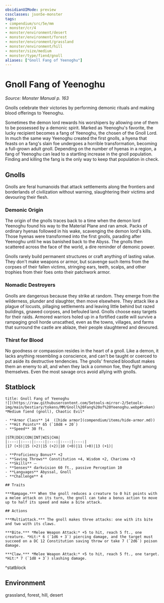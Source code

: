 ```yaml
---
obsidianUIMode: preview
cssclasses: json5e-monster
tags:
- compendium/src/5e/mm
- monster/cr/4
- monster/environment/desert
- monster/environment/forest
- monster/environment/grassland
- monster/environment/hill
- monster/size/medium
- monster/type/fiend/gnoll
aliases: ["Gnoll Fang of Yeenoghu"]
---
```

# Gnoll Fang of Yeenoghu
*Source: Monster Manual p. 163*  

Gnolls celebrate their victories by performing demonic rituals and making blood offerings to Yeenoghu.

Sometimes the demon lord rewards his worshipers by allowing one of them to be possessed by a demonic spirit. Marked as Yeenoghu's favorite, the lucky recipient becomes a fang of Yeenoghu, the chosen of the Gnoll Lord. In much the same way Yeenoghu created the first gnolls, a hyena that feasts on a fang's slain foe undergoes a horrible transformation, becoming a full-grown adult gnoll. Depending on the number of hyenas in a region, a fang of Yeenoghu can lead to a startling increase in the gnoll population. Finding and killing the fang is the only way to keep that population in check.

## Gnolls

Gnolls are feral humanoids that attack settlements along the frontiers and borderlands of civilization without warning, slaughtering their victims and devouring their flesh.

### Demonic Origin

The origin of the gnolls traces back to a time when the demon lord Yeenoghu found his way to the Material Plane and ran amok. Packs of ordinary hyenas followed in his wake, scavenging the demon lord's kills. Those hyenas were transformed into the first gnolls, parading after Yeenoghu until he was banished back to the Abyss. The gnolls then scattered across the face of the world, a dire reminder of demonic power.

Gnolls rarely build permanent structures or craft anything of lasting value. They don't make weapons or armor, but scavenge such items from the corpses of their fallen victims, stringing ears, teeth, scalps, and other trophies from their foes onto their patchwork armor.

### Nomadic Destroyers

Gnolls are dangerous because they strike at random. They emerge from the wilderness, plunder and slaughter, then move elsewhere. They attack like a plague of locusts, pillaging settlements and leaving little behind but razed buildings, gnawed corpses, and befouled land. Gnolls choose easy targets for their raids. Armored warriors holed up in a fortified castle will survive a rampaging gnoll horde unscathed, even as the towns, villages, and farms that surround the castle are ablaze, their people slaughtered and devoured.

### Thirst for Blood

No goodness or compassion resides in the heart of a gnoll. Like a demon, it lacks anything resembling a conscience, and can't be taught or coerced to put aside its destructive tendencies. The gnolls' frenzied bloodlust makes them an enemy to all, and when they lack a common foe, they fight among themselves. Even the most savage orcs avoid allying with gnolls.

## Statblock

```ad-statblock
title: Gnoll Fang of Yeenoghu
![](https://raw.githubusercontent.com/5etools-mirror-2/5etools-img/main/bestiary/tokens/MM/Gnoll%20Fang%20of%20Yeenoghu.webp#token)
*Medium fiend (gnoll), Chaotic Evil*

- **Armor Class** 14  ([hide armor](compendium/items/hide-armor.md))
- **Hit Points** 65 (`10d8 + 20`)
- **Speed** 30 ft.

|STR|DEX|CON|INT|WIS|CHA|
|:---:|:---:|:---:|:---:|:---:|:---:|
|17 (+3)|15 (+2)|15 (+2)|10 (+0)|11 (+0)|13 (+1)|

- **Proficiency Bonus** +2
- **Saving Throws** Constitution +4, Wisdom +2, Charisma +3
- **Skills** ⏤
- **Senses** darkvision 60 ft., passive Perception 10
- **Languages** Abyssal, Gnoll
- **Challenge** 4

## Traits

***Rampage.*** When the gnoll reduces a creature to 0 hit points with a melee attack on its turn, the gnoll can take a bonus action to move up to half its speed and make a bite attack.

## Actions

***Multiattack.*** The gnoll makes three attacks: one with its bite and two with its claws.

***Bite.*** *Melee Weapon Attack:* +5 to hit, reach 5 ft., one creature. *Hit:* 6 (`1d6 + 3`) piercing damage, and the target must succeed on a DC 12 Constitution saving throw or take 7 (`2d6`) poison damage.

***Claw.*** *Melee Weapon Attack:* +5 to hit, reach 5 ft., one target. *Hit:* 7 (`1d8 + 3`) slashing damage.
```
^statblock

## Environment

grassland, forest, hill, desert